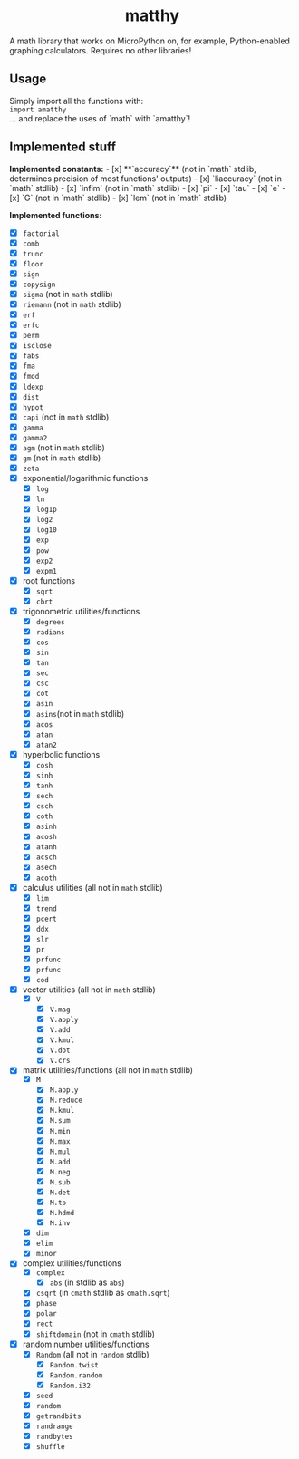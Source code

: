 <h1 align="center">matthy</h1>
A math library that works on MicroPython on, for example, Python-enabled graphing calculators. Requires no other libraries!
<h2>Usage</h2>
Simply import all the functions with:
<br />
<code>import amatthy</code>
<br />
... and replace the uses of `math` with `amatthy`!
<h2>Implemented stuff</h2>
<b>Implemented constants:</b>
- [x] **`accuracy`** (not in `math` stdlib, determines precision of most functions' outputs)
- [x] `liaccuracy` (not in `math` stdlib)
- [x] `infim` (not in `math` stdlib)
- [x] `pi`
- [x] `tau`
- [x] `e`
- [x] `G` (not in `math` stdlib)
- [x] `lem` (not in `math` stdlib)

<b>Implemented functions:</b>
- [x] `factorial`
- [x] `comb` 
- [x] `trunc`
- [x] `floor`
- [x] `sign`
- [x] `copysign`
- [x] `sigma` (not in `math` stdlib)
- [x] `riemann` (not in `math` stdlib)
- [x] `erf`
- [x] `erfc`
- [x] `perm`
- [x] `isclose`
- [x] `fabs`
- [x] `fma`
- [x] `fmod`
- [x] `ldexp`
- [x] `dist`
- [x] `hypot`
- [x] `capi` (not in `math` stdlib)
- [x] `gamma`
- [x] `gamma2`
- [x] `agm` (not in `math` stdlib)
- [x] `gm` (not in `math` stdlib)
- [x] `zeta`
- [x] exponential/logarithmic functions
    - [x] `log`
    - [x] `ln`
    - [x] `log1p`
    - [x] `log2`
    - [x] `log10`
    - [x] `exp`
    - [x] `pow`
    - [x] `exp2`
    - [x] `expm1`
- [x] root functions
    - [x] `sqrt`
    - [x] `cbrt`
- [x] trigonometric utilities/functions
    - [x] `degrees`
    - [x] `radians`
    - [x] `cos`
    - [x] `sin`
    - [x] `tan`
    - [x] `sec`
    - [x] `csc`
    - [x] `cot`
    - [x] `asin`
    - [x] `asins`(not in `math` stdlib)
    - [x] `acos` 
    - [x] `atan` 
    - [x] `atan2`
- [x] hyperbolic functions
    - [x] `cosh`
    - [x] `sinh`
    - [x] `tanh`
    - [x] `sech`
    - [x] `csch`
    - [x] `coth`
    - [x] `asinh`
    - [x] `acosh`
    - [x] `atanh`
    - [x] `acsch`
    - [x] `asech`
    - [x] `acoth`
- [x] calculus utilities (all not in `math` stdlib)
    - [x] `lim`
    - [x] `trend`
    - [x] `pcert`
    - [x] `ddx`
    - [x] `slr`
    - [x] `pr` 
    - [x] `prfunc`
    - [x] `prfunc`
    - [x] `cod`
- [x] vector utilities (all not in `math` stdlib)
    - [x] `V`
        - [x] `V.mag` 
        - [x] `V.apply`
        - [x] `V.add`
        - [x] `V.kmul`
        - [x] `V.dot`
        - [x] `V.crs`
- [x] matrix utilities/functions (all not in `math` stdlib)
    - [x] `M`
        - [x] `M.apply`
        - [x] `M.reduce`
        - [x] `M.kmul`
        - [x] `M.sum`
        - [x] `M.min`
        - [x] `M.max`
        - [x] `M.mul`
        - [x] `M.add`
        - [x] `M.neg`
        - [x] `M.sub`
        - [x] `M.det`
        - [x] `M.tp`
        - [x] `M.hdmd`
        - [x] `M.inv`
    - [x] `dim`
    - [x] `elim`
    - [x] `minor`
- [x] complex utilities/functions
    - [x] `complex`
        - [x] `abs` (in stdlib as `abs`)
    - [x] `csqrt` (in `cmath` stdlib as `cmath.sqrt`)
    - [x] `phase`
    - [x] `polar`
    - [x] `rect`
    - [x] `shiftdomain` (not in `cmath` stdlib)
- [x] random number utilities/functions
    - [x] `Random` (all not in `random` stdlib)
        - [x] `Random.twist`
        - [x] `Random.random`
        - [x] `Random.i32`
    - [x] `seed`
    - [x] `random`
    - [x] `getrandbits`
    - [x] `randrange`
    - [x] `randbytes`
    - [x] `shuffle`
